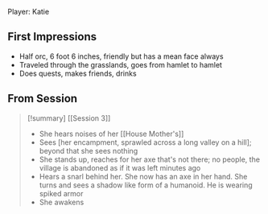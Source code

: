 Player: Katie

## First Impressions

- Half orc, 6 foot 6 inches, friendly but has a mean face always
- Traveled through the grasslands, goes from hamlet to hamlet
- Does quests, makes friends, drinks

## From Session

> [!summary] [[Session 3]]
> - She hears noises of her [[House Mother's]]
> - Sees [her encampment, sprawled across a long valley on a hill]; beyond that she sees nothing
> - She stands up, reaches for her axe that's not there; no people, the village is abandoned as if it was left minutes ago
> - Hears a snarl behind her. She now has an axe in her hand. She turns and sees a shadow like form of a humanoid. He is wearing spiked armor
> - She awakens
